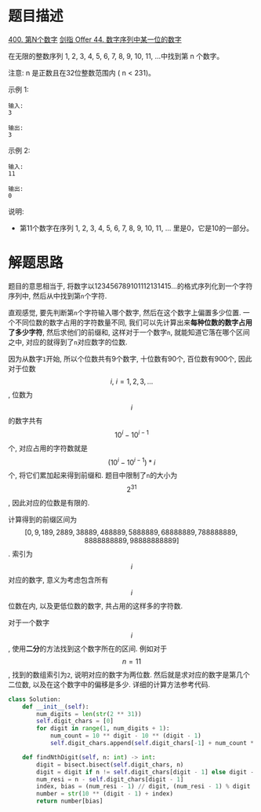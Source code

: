 # 题目描述

[400. 第N个数字](https://leetcode-cn.com/problems/nth-digit/)
[剑指 Offer 44. 数字序列中某一位的数字](https://leetcode-cn.com/problems/shu-zi-xu-lie-zhong-mou-yi-wei-de-shu-zi-lcof/)

在无限的整数序列 1, 2, 3, 4, 5, 6, 7, 8, 9, 10, 11, ...中找到第 n 个数字。

注意:
n 是正数且在32位整数范围内 ( n < 231)。

示例 1:
```
输入:
3

输出:
3
```

示例 2:
```
输入:
11

输出:
0
```

说明:
- 第11个数字在序列 1, 2, 3, 4, 5, 6, 7, 8, 9, 10, 11, ... 里是0，它是10的一部分。

# 解题思路

题目的意思相当于, 将数字以123456789101112131415...的格式序列化到一个字符序列中, 然后从中找到第`n`个字符.

直观感觉, 要先判断第`n`个字符输入哪个数字, 然后在这个数字上偏置多少位置. 一个不同位数的数字占用的字符数量不同, 我们可以先计算出来**每种位数的数字占用了多少字符**, 然后求他们的前缀和, 这样对于一个数字`n`, 就能知道它落在哪个区间之中, 对应的就得到了`n`对应数字的位数.

因为从数字`1`开始, 所以个位数共有9个数字, 十位数有90个, 百位数有900个, 因此对于位数$$i,\ i=1,2,3,...$$, 位数为$$i$$的数字共有$$10^i - 10^{i - 1}$$个, 对应占用的字符数就是$$(10^i - 10^{i - 1}) * i$$个, 将它们累加起来得到前缀和. 题目中限制了`n`的大小为$$2^{31}$$, 因此对应的位数是有限的.

计算得到的前缀区间为$$[0, 9, 189, 2889, 38889, 488889, 5888889, 68888889, 788888889, 8888888889, 98888888889]$$. 索引为$$i$$对应的数字, 意义为考虑包含所有$$i$$位数在内, 以及更低位数的数字, 共占用的这样多的字符数.

对于一个数字$$i$$, 使用**二分**的方法找到这个数字所在的区间. 例如对于$$n=11$$, 找到的数组索引为`2`, 说明对应的数字为两位数. 然后就是求对应的数字是第几个二位数, 以及在这个数字中的偏移是多少. 详细的计算方法参考代码.

```python
class Solution:
    def __init__(self):
        num_digits = len(str(2 ** 31))
        self.digit_chars = [0]
        for digit in range(1, num_digits + 1):
            num_count = 10 ** digit - 10 ** (digit - 1)
            self.digit_chars.append(self.digit_chars[-1] + num_count * digit)

    def findNthDigit(self, n: int) -> int:
        digit = bisect.bisect(self.digit_chars, n)
        digit = digit if n != self.digit_chars[digit - 1] else digit - 1
        num_resi = n - self.digit_chars[digit - 1]
        index, bias = (num_resi - 1) // digit, (num_resi - 1) % digit
        number = str(10 ** (digit - 1) + index)
        return number[bias]
```
